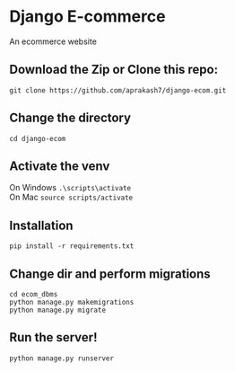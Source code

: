 # Django E-commerce
An ecommerce website

## Download the Zip or Clone this repo:
```
git clone https://github.com/aprakash7/django-ecom.git
```
## Change the directory
```
cd django-ecom
```
## Activate the venv
On Windows ``` .\scripts\activate ```\
On Mac     ``` source scripts/activate ```

## Installation
```
pip install -r requirements.txt
```
## Change dir and perform migrations
```
cd ecom_dbms
python manage.py makemigrations
python manage.py migrate
```
## Run the server!
```
python manage.py runserver
```
